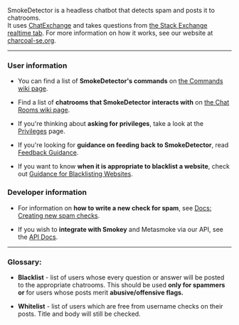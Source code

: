 SmokeDetector is a headless chatbot that detects spam and posts it to chatrooms.  
It uses [ChatExchange](https://github.com/Manishearth/ChatExchange) and takes questions from [the Stack Exchange realtime tab](http://stackexchange.com/questions?tab=realtime). For more information on how it works, see our website at [charcoal-se.org](http://charcoal-se.org/).

***

### User information

 - You can find a list of **SmokeDetector's commands** on [the Commands wiki page](https://github.com/Charcoal-SE/SmokeDetector/wiki/Commands).

 - Find a list of **chatrooms that SmokeDetector interacts with** on [the Chat Rooms wiki page](https://github.com/Charcoal-SE/SmokeDetector/wiki/Chat-Rooms).

 - If you're thinking about **asking for privileges**, take a look at the [Privileges](https://github.com/Charcoal-SE/SmokeDetector/wiki/Privileges) page.

 - If you're looking for **guidance on feeding back to SmokeDetector**, read [Feedback Guidance](https://github.com/Charcoal-SE/SmokeDetector/wiki/Feedback-Guidance).

 - If you want to know **when it is appropriate to blacklist a website**, check out [Guidance for Blacklisting Websites](https://github.com/Charcoal-SE/SmokeDetector/wiki/Guidance-for-Blacklisting-Websites).

### Developer information

 - For information on **how to write a new check for spam**, see [Docs: Creating new spam checks](https://github.com/Charcoal-SE/SmokeDetector/wiki/Docs:-Creating-new-spam-checks).

 - If you wish to **integrate with Smokey** and Metasmoke via our API, see the [API Docs](https://github.com/Charcoal-SE/metasmoke/wiki/API-Documentation).

***
### Glossary:

- **Blacklist** - list of users whose every question or answer will be posted to the appropriate chatrooms. This should be used **only for spammers or** for users whose posts merit **abusive/offensive flags.**

- **Whitelist** - list of users which are free from username checks on their posts. Title and body will still be checked.